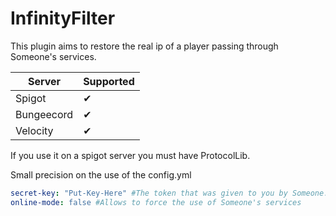# InfinityFilter
This plugin aims to restore the real ip of a player passing through Someone's services.

Server    |Supported
----------|---
Spigot    | ✔
Bungeecord| ✔
Velocity  | ✔

If you use it on a spigot server you must have ProtocolLib.

Small precision on the use of the config.yml
```yaml
secret-key: "Put-Key-Here" #The token that was given to you by Someone.
online-mode: false #Allows to force the use of Someone's services
```